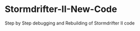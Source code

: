Stormdrifter-II-New-Code
========================

Step by Step debugging and Rebuilding of Stormdrifter II code
